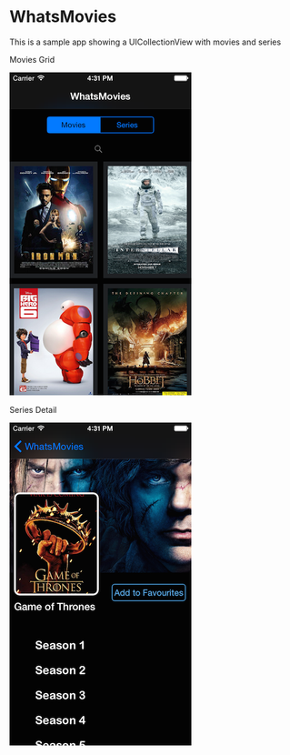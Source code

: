 # WhatsMovies
This is a sample app showing a UICollectionView with movies and series

Movies Grid

![Alt text](Screen1.png?raw=true "Screenshot 1")


Series Detail

![Alt text](Screen2.png?raw=true "Screenshot 2")

